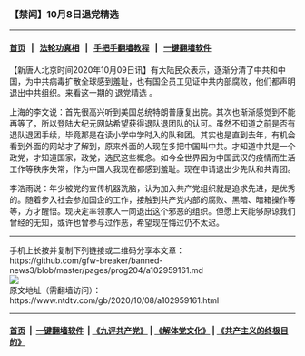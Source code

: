 ### 【禁闻】10月8日退党精选
------------------------

#### [首页](https://github.com/gfw-breaker/banned-news3/blob/master/README.md) &nbsp;&nbsp;|&nbsp;&nbsp; [法轮功真相](https://github.com/begood0513/basic/blob/master/README.md)  &nbsp;&nbsp;|&nbsp;&nbsp; [手把手翻墙教程](https://github.com/gfw-breaker/guides/wiki)  &nbsp;&nbsp;|&nbsp;&nbsp; [一键翻墙软件](https://github.com/gfw-breaker/nogfw/blob/master/README.md)  



<div><div class="post_content" itemprop="articleBody">
 <p>
  【新唐人北京时间2020年10月09日讯】有大陆民众表示，逐渐分清了中共和中国，为中共病毒扩散全球感到羞耻，也有国企员工见证中共内部腐败，他们都声明退出中共组织。来看这一期的
  <ok href="https://www.ntdtv.com/gb/退党精选.htm">
   退党精选
  </ok>
  。
 </p>
 <p>
  上海的李文说：首先很高兴听到美国总统特朗普康复出院。其次也渐渐感觉到不能再等了，所以登陆大纪元网站希望获得退队退团队的认可。虽然不知道之前是否有退队退团手续，毕竟那是在读小学中学时入的队和团。其实也是直到去年，有机会看到外面的网站才了解到，原来外面的人现在多把中国叫中共。才知道中共是一个政党，才知道国家，政党，选民这些概念。如今全世界因为中国武汉的疫情而生活工作等秩序失常，作为中国人我现在都感到羞耻。现在申请退出少先队和共青团。
 </p>
 <p>
  李浩雨说：年少被党的宣传机器洗脑，认为加入共产党组织就是追求先进，是优秀的。随着步入社会参加国企的工作，接触到共产党内部的腐败、黑暗、暗箱操作等等，方才醒悟。现决定率领家人一同退出这个邪恶的组织。但愿上天能够原谅我们曾经的无知，或许也曾参与过作恶，希望现在悔过仍不太迟。
 </p>
 <div class="single_ad">
 </div>
</div>
</div>
<hr/>
手机上长按并复制下列链接或二维码分享本文章：<br/>
https://github.com/gfw-breaker/banned-news3/blob/master/pages/prog204/a102959161.md <br/>
<a href='https://github.com/gfw-breaker/banned-news3/blob/master/pages/prog204/a102959161.md'><img src='https://github.com/gfw-breaker/banned-news3/blob/master/pages/prog204/a102959161.md.png'/></a> <br/>
原文地址（需翻墙访问）：https://www.ntdtv.com/gb/2020/10/08/a102959161.html


------------------------
#### [首页](https://github.com/gfw-breaker/banned-news3/blob/master/README.md) &nbsp;|&nbsp; [一键翻墙软件](https://github.com/gfw-breaker/nogfw/blob/master/README.md) &nbsp;| [《九评共产党》](https://github.com/gfw-breaker/9ping.md/blob/master/README.md#九评之一评共产党是什么) | [《解体党文化》](https://github.com/gfw-breaker/jtdwh.md/blob/master/README.md) | [《共产主义的终极目的》](https://github.com/gfw-breaker/gczydzjmd.md/blob/master/README.md)


<img src='http://gfw-breaker.win/banned-news3/pages/prog204/a102959161.md' width='0px' height='0px'/>